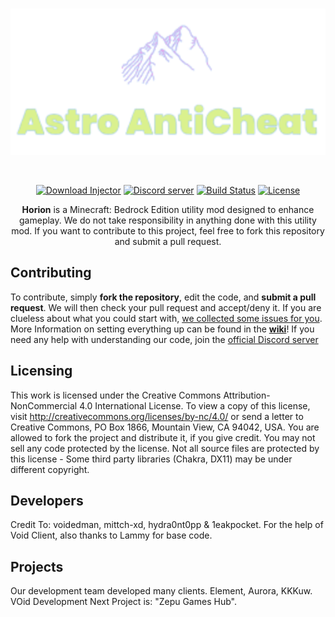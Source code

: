 <div align="center">
  <br />
    <p>
      <a href="https://astroontop.github.io/Astro-anticheat/"><img src="https://github.com/AstroOnTop/Astro-anticheat/blob/gh-pages/assets/images/banner.png" width="600" alt="Void Website" /></a>
    </p>
  <br />
  <p>
    <a href=""><img src="https://img.shields.io/static/v1?label=download&message=latest&color=12c970&logo=docusign&logoColor=white" alt="Download Injector" /></a>
    <a href="https://discord.gg/M3dDHAhagQ"><img src="https://img.shields.io/discord/732833913705201736?color=5865F2&logo=discord&logoColor=white" alt="Discord server" /></a>
    <a href="https://voidbuild.tk"><img src="https://img.shields.io/azure-devops/build/horionclient/Horion/2?label=builds&logo=azure%20pipelines" alt="Build Status" /></a>
    <a href="https://creativecommons.org/licenses/by-nc/4.0/"><img src="https://img.shields.io/static/v1?label=license&message=BY-NC%204.0&color=orange&logo=creative%20commons&logoColor=white" alt="License" /></a>
  </p>
  <p>
    <b>Horion</b> is a Minecraft: Bedrock Edition utility mod designed to enhance gameplay. We do not take responsibility in anything done with this utility mod.
If you want to contribute to this project, feel free to fork this repository and submit a pull request.
  </p>
</div>

## Contributing
To contribute, simply **fork the repository**, edit the code, and **submit a pull request**.
We will then check your pull request and accept/deny it.
If you are clueless about what you could start with, [we collected some issues for you](https://github.com/horionclient/Horion/contribute).
More Information on setting everything up can be found in the **[wiki](https://github.com/horionclient/Horion/wiki "wiki")**!
If you need any help with understanding our code, join the [official Discord server](https://horion.download/discord)

## Licensing
This work is licensed under the Creative Commons Attribution-NonCommercial 4.0 International License. To view a copy of this license, visit http://creativecommons.org/licenses/by-nc/4.0/ or send a letter to Creative Commons, PO Box 1866, Mountain View, CA 94042, USA.
You are allowed to fork the project and distribute it, if you give credit. You may not sell any code protected by the license.
Not all source files are protected by this license - Some third party libraries (Chakra, DX11) may be under different copyright.

## Developers
Credit To: voidedman, mittch-xd, hydra0nt0pp & 1eakpocket. For the help of Void Client, also thanks to Lammy for base code.

## Projects
Our development team developed many clients. Element, Aurora, KKKuw. VOid Development Next Project is: "Zepu Games Hub".

